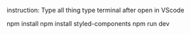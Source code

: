 instruction: Type all thing type terminal after open in VScode 

npm install
npm install styled-components
npm run dev

